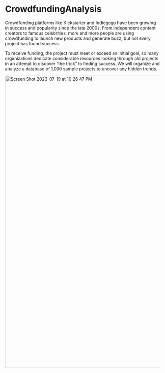 # CrowdfundingAnalysis

Crowdfunding platforms like Kickstarter and Indiegogo have been growing in success and popularity since the late 2000s. From independent content creators to famous celebrities, more and more people are using crowdfunding to launch new products and generate buzz, but not every project has found success.

To receive funding, the project must meet or exceed an initial goal, so many organizations dedicate considerable resources looking through old projects in an attempt to discover “the trick” to finding success. We will organize and analyze a database of 1,000 sample projects to uncover any hidden trends.

<img width="950" alt="Screen Shot 2023-07-19 at 10 26 47 PM" src="https://github.com/kshirazi5/CrowdfundingAnalysis/assets/116853144/513be743-7a2a-4c1b-9d7c-91d9216e6f09">

